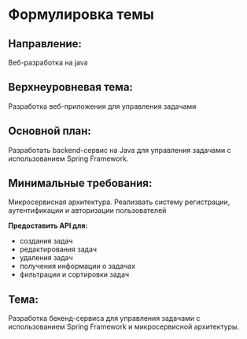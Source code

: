 # Формулировка темы

## Направление:
  Веб-разработка на java

## Верхнеуровневая тема:

  Разработка веб-приложения для управления задачами

## Основной план:
  Разработать backend-сервис на Java для управления задачами с использованием Spring Framework.

## Минимальные требования:

  Микросервисная архитектура.
  Реализвать систему регистрации, аутентификации и авторизации пользователей

  **Предоставить API для:**
   - создания задач
   - редактирования задач
   - удаления задач
   - получения информации о задачах
   - фильтрации и сортировки задач

## Тема:

Разработка бекенд-сервиса для управления задачами с использованием Spring Framework и микросервисной архитектуры.
